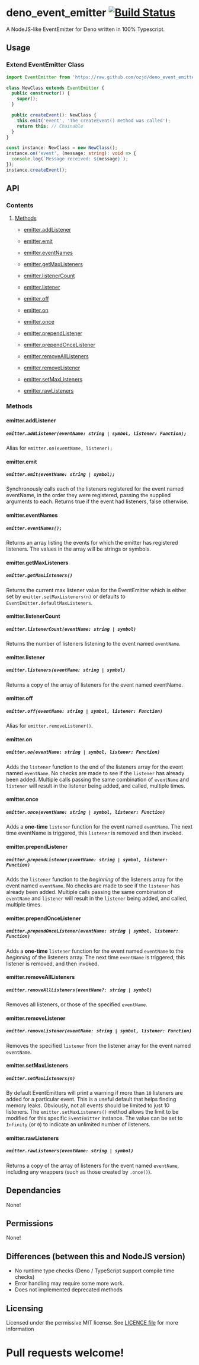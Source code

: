 # deno_event_emitter [![Build Status](https://travis-ci.org/ozjd/deno_event_emitter.svg?branch=master)](https://travis-ci.org/ozjd/deno_event_emitter)

A NodeJS-like EventEmitter for Deno written in 100% Typescript.

## Usage

### Extend EventEmitter Class

```TypeScript
import EventEmitter from 'https://raw.github.com/ozjd/deno_event_emitter/master/mod.ts';

class NewClass extends EventEmitter {
  public constructor() {
    super();
  }

  public createEvent(): NewClass {
    this.emit('event', 'The createEvent() method was called');
    return this; // Chainable
  }
}

const instance: NewClass = new NewClass();
instance.on('event', (message: string): void => {
  console.log(`Message received: ${message}`);
});
instance.createEvent();
```

## API

### Contents

1. [Methods](#Methods)

   - [emitter.addListener](#emitter.addListener)

   - [emitter.emit](#emitter.emit)

   - [emitter.eventNames](#emitter.eventNames)

   - [emitter.getMaxListeners](#emitter.getMaxListeners)

   - [emitter.listenerCount](#emitter.listenerCount)

   - [emitter.listener](#emitter.listener)

   - [emitter.off](#emitter.off)

   - [emitter.on](#emitter.on)

   - [emitter.once](#emitter.once)

   - [emitter.prependListener](#emitter.prependListener)

   - [emitter.prependOnceListener](#emitter.prependOnceListener)

   - [emitter.removeAllListeners](#emitter.removeAllListeners)

   - [emitter.removeListener](#emitter.removeListener)

   - [emitter.setMaxListeners](#emitter.setMaxListeners)

   - [emitter.rawListeners](#emitter.rawListeners)

### Methods

#### emitter.addListener

##### `emitter.addListener(eventName: string | symbol, listener: Function);`  
Alias for ``emitter.on(eventName, listener);``  

#### emitter.emit

##### `emitter.emit(eventName: string | symbol);`   
Synchronously calls each of the listeners registered for the event named eventName, in the order they were registered, passing the supplied arguments to each. Returns true if the event had listeners, false otherwise.  

#### emitter.eventNames

##### `emitter.eventNames();`  
Returns an array listing the events for which the emitter has registered listeners. The values in the array will be strings or symbols.

#### emitter.getMaxListeners

##### `emitter.getMaxListeners()`  
Returns the current max listener value for the EventEmitter which is either set by ``emitter.setMaxListeners(n)`` or defaults to ``EventEmitter.defaultMaxListeners``.  

#### emitter.listenerCount

##### `emitter.listenerCount(eventName: string | symbol)`  
Returns the number of listeners listening to the event named ``eventName``.

#### emitter.listener

##### `emitter.listeners(eventName: string | symbol)`  
Returns a copy of the array of listeners for the event named eventName.

#### emitter.off

##### `emitter.off(eventName: string | symbol, listener: Function)`  
Alias for ``emitter.removeListener()``.

#### emitter.on

##### `emitter.on(eventName: string | symbol, listener: Function)`  
Adds the ``listener`` function to the end of the listeners array for the event named ``eventName``. No checks are made to see if the ``listener`` has already been added. Multiple calls passing the same combination of ``eventName`` and ``listener`` will result in the listener being added, and called, multiple times.

#### emitter.once

##### `emitter.once(eventName: string | symbol, listener: Function)`  
Adds a **one-time** ``listener`` function for the event named ``eventName``. The next time eventName is triggered, this ``listener`` is removed and then invoked.

#### emitter.prependListener

##### `emitter.prependListener(eventName: string | symbol, listener: Function)`
Adds the ``listener`` function to the _beginning_ of the listeners array for the event named ``eventName``. No checks are made to see if the ``listener`` has already been added. Multiple calls passing the same combination of ``eventName`` and ``listener`` will result in the ``listener`` being added, and called, multiple times.  

#### emitter.prependOnceListener

##### `emitter.prependOnceListener(eventName: string | symbol, listener: Function)`  
Adds a **one-time** ``listener`` function for the event named ``eventName`` to the _beginning_ of the listeners array. The next time ``eventName`` is triggered, this listener is removed, and then invoked.

#### emitter.removeAllListeners

##### `emitter.removeAllListeners(eventName?: string | symbol)`  
Removes all listeners, or those of the specified ``eventName``.

#### emitter.removeListener

##### `emitter.removeListener(eventName: string | symbol, listener: Function)`
Removes the specified ``listener`` from the listener array for the event named ``eventName``.  

#### emitter.setMaxListeners

##### `emitter.setMaxListeners(n)`
By default EventEmitters will print a warning if more than ``10`` listeners are added for a particular event. This is a useful default that helps finding memory leaks. Obviously, not all events should be limited to just 10 listeners. The ``emitter.setMaxListeners()`` method allows the limit to be modified for this specific ``EventEmitter`` instance. The value can be set to ``Infinity`` (or ``0``) to indicate an unlimited number of listeners.

#### emitter.rawListeners

##### `emitter.rawListeners(eventName: string | symbol)`  
Returns a copy of the array of listeners for the event named ``eventName``, including any wrappers (such as those created by ``.once()``).

## Dependancies

None!

## Permissions

None!

## Differences (between this and NodeJS version)

- No runtime type checks (Deno / TypeScript support compile time checks)
- Error handling may require some more work.
- Does not implemented deprecated methods

## Licensing

Licensed under the permissive MIT license. See [LICENCE file](https://github.com/ozjd/deno_event_emitter/blob/master/LICENSE) for more information

# Pull requests welcome!
